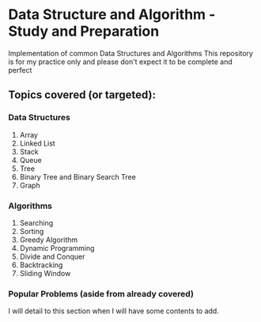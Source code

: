 # Data Structure and Algorithm - Study and Preparation
Implementation of common Data Structures and Algorithms
This repository is for my practice only and please don't expect it to be complete and perfect
## Topics covered (or targeted):
### Data Structures
1. Array
2. Linked List
3. Stack
4. Queue
5. Tree
6. Binary Tree and Binary Search Tree
7. Graph

### Algorithms
1. Searching
2. Sorting
3. Greedy Algorithm
4. Dynamic Programming
5. Divide and Conquer
6. Backtracking
7. Sliding Window

### Popular Problems (aside from already covered)
I will detail to this section when I will have some contents to add.

